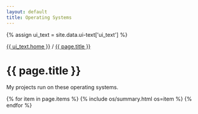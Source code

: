 ```yaml
---
layout: default
title: Operating Systems
---
```


{% assign ui_text = site.data.ui-text['ui_text'] %}

<div class="section spacer"></div>

<div class="section bread">
	<div class="content">
		<div class="h-subtitle">
			<p><a href="{{ site.url }}">{{ ui_text.home }}</a> / <a href="{{ page.url }}">{{ page.title }}</a></p>
		</div>
	</div>
</div>

<div class="section title">
	<div class="content">
		<h1>{{ page.title }}</h1>
    <p>
My projects run on these operating systems.
    </p>
	</div>
</div>

<div class="section">
	<div class="content">
{% for item in page.items %}
  {% include os/summary.html os=item %}
{% endfor %}
	</div>
</div>
